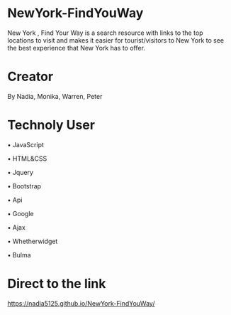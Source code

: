 # NewYork-FindYouWay

New York , Find Your Way is a search resource with links to the top locations to visit and makes it easier for tourist/visitors to New York to see the best experience that New York has to offer.

# Creator 

By Nadia, Monika, Warren, Peter


# Technoly User

•	JavaScript

•	HTML&CSS

•	Jquery

•	Bootstrap 

•	Api

•	Google

•	Ajax

•	Whetherwidget

•	Bulma


# Direct to the link 
https://nadia5125.github.io/NewYork-FindYouWay/



